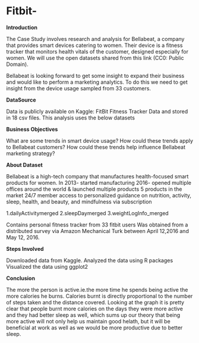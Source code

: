 # Fitbit-


**Introduction**

The Case Study involves research and analysis for Bellabeat, a company that provides smart devices catering to women. Their device is a fitness tracker that monitors health vitals of the customer, designed especially for women. We will use the open datasets shared from this link (CC0: Public Domain).

Bellabeat is looking forward to get some insight to expand their business and would like to perform a marketing analytics. To do this we need to get insight from the device usage sampled from 33 customers.

**DataSource**

Data is publicly available on Kaggle: FitBit Fitness Tracker Data and stored in 18 csv files. This analysis uses the below datasets

**Business Objectives**

What are some trends in smart device usage?
How could these trends apply to Bellabeat customers?
How could these trends help influence Bellabeat marketing strategy?


**About Dataset**

Bellabeat is a high-tech company that manufactures health-focused smart products for women.
In 2013- started manufacturing
2016- opened multiple offices around the world & launched multiple products
5 products in the market
24/7 member access to personalized guidance on nutrition, activity, sleep, health, and beauty, and mindfulness via subscription

1.dailyActivitymerged 
2.sleepDaymerged
3.weightLogInfo_merged

Contains personal fitness tracker from 33 fitbit users
Was obtained from a distributed survey via Amazon Mechanical Turk between April 12,2016 and May 12, 2016.

**Steps Involved**

Downloaded data from Kaggle.
Analyzed the data using R packages
Visualized the data using ggplot2

**Conclusion**

The more the person is active.ie.the more time he spends being active the more calories he burns. Calories burnt is directly proportional to the number of steps taken and the distance covered. Looking at the graph it is pretty clear that people burnt more calories on the days they were more active and they had better sleep as well, which sums up our theory that being more active will not only help us maintain good helath, but it will be beneficial at work as well as we would be more productive due to better sleep.
